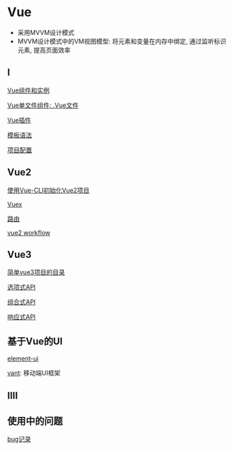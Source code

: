 # Vue

- 采用MVVM设计模式
- MVVM设计模式中的VM视图模型: 将元素和变量在内存中绑定, 通过监听标识元素, 提高页面效率

## I

[Vue组件和实例](Vue_App.md)

[Vue单文件组件: .Vue文件](Vue_Single_File_Component.md)

[Vue插件](Vue_Plugin.md)

[模板语法](Vue_Template_Syntax.md)

[项目配置](Vue_Config_Js.md)

## Vue2

[使用Vue-CLI初始化Vue2项目](Vue_CLI_Create_Project.md)

[Vuex](Vue_Vuex.md)

[路由](Vue_Router.md)

[vue2 workflow](Vue2_Workflow.md)

## Vue3

[简单vue3项目的目录](Vue3_Simple_Project_Directories.md)

[选项式API](Vue_Option_API.md)

[组合式API](Vue_Composition_API.md)

[响应式API](Vue_Reactive_API.md)

## 基于Vue的UI

[element-ui](Vue_Element_UI.md)

[vant](Vant.md): 移动端UI框架

## IIII

## 使用中的问题

[bug记录](Vue_Learn_From_Bug.md)
